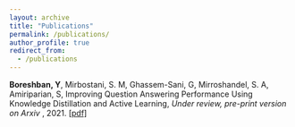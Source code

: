 ```yaml
---
layout: archive
title: "Publications"
permalink: /publications/
author_profile: true
redirect_from:
  - /publications
---
```

<b>Boreshban, Y</b>, Mirbostani, S. M, Ghassem-Sani, G,  Mirroshandel, S. A, Amiriparian, S, Improving Question Answering Performance Using Knowledge Distillation and Active Learning, <i>Under review, pre-print version on Arxiv </i>, 2021. [[pdf]](https://arxiv.org/pdf/2109.12662.pdf) 
